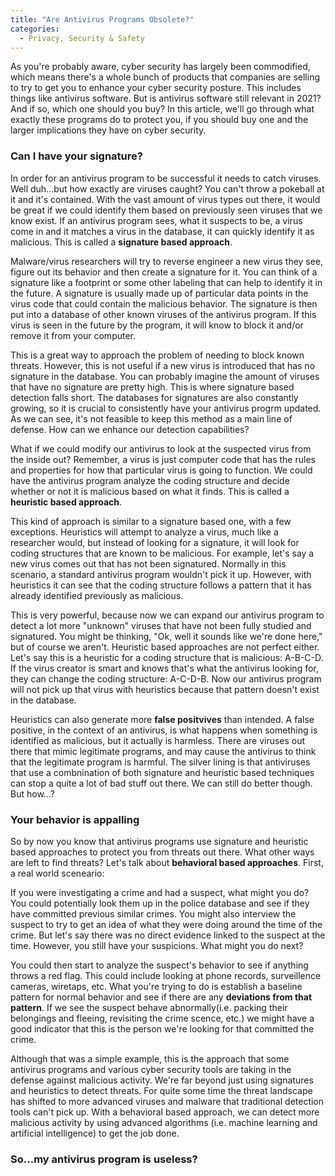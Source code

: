 ```yaml
---
title: "Are Antivirus Programs Obsolete?"
categories:
  - Privacy, Security & Safety
---
```


As you're probably aware, cyber security has largely been commodified, which means there's a whole bunch of products that companies are selling to try to get you to enhance your cyber security posture. This includes things like antivirus software. But is antivirus software still relevant in 2021? And if so, which one should you buy? In this article, we'll go through what exactly these programs do to protect you, if you should buy one and the larger implications they have on cyber security. 

### Can I have your signature?

In order for an antivirus program to be successful it needs to catch viruses. Well duh...but how exactly are viruses caught? You can't throw a pokeball at it and it's contained. With the vast amount of virus types out there, it would be great if we could identify them based on previously seen viruses that we know exist. If an antivirus program sees, what it suspects to be, a virus come in and it matches a virus in the database, it can quickly identify it as malicious. This is called a **signature based approach**. 

Malware/virus researchers will try to reverse engineer a new virus they see, figure out its behavior and then create a signature for it. You can think of a signature like a footprint or some other labeling that can help to identify it in the future. A signature is usually made up of particular data points in the virus code that could contain the malicious behavior. The signature is then put into a database of other known viruses of the antivirus program. If this virus is seen in the future by the program, it will know to block it and/or remove it from your computer. 

This is a great way to approach the problem of needing to block known threats. However, this is not useful if a new virus is introduced that has no signature in the database. You can probably imagine the amount of viruses that have no signature are pretty high. This is where signature based detection falls short. The databases for signatures are also constantly growing, so it is crucial to consistently have your antivirus progrm updated. As we can see, it's not feasible to keep this method as a main line of defense. How can we enhance our detection capabilities?  

What if we could modify our antivirus to look at the suspected virus from the inside out? Remember, a virus is just computer code that has the rules and properties for how that particular virus is going to function. We could have the antivirus program analyze the coding structure and decide whether or not it is malicious based on what it finds. This is called a **heuristic based approach**. 

This kind of approach is similar to a signature based one, with a few exceptions. Heuristics will attempt to analyze a virus, much like a researcher would, but instead of looking for a signature, it will look for coding structures that are known to be malicious. For example, let's say a new virus comes out that has not been signatured. Normally in this scenario, a standard antivirus program wouldn't pick it up. However, with heuristics it can see that the coding structure follows a pattern that it has already identified previously as malicious. 

This is very powerful, because now we can expand our antivirus program to detect a lot more "unknown" viruses that have not been fully studied and signatured. You might be thinking, "Ok, well it sounds like we're done here," but of course we aren't. Heuristic based approaches are not perfect either. Let's say this is a heuristic for a coding structure that is malicious: A-B-C-D. If the virus creator is smart and knows that's what the antivirus looking for, they can change the coding structure: A-C-D-B. Now our antivirus program will not pick up that virus with heuristics because that pattern doesn't exist in the database.

Heuristics can also generate more **false positvives** than intended. A false positive, in the context of an antivirus, is what happens when something is identified as malicious, but it actually is harmless. There are viruses out there that mimic legitimate programs, and may cause the antivirus to think that the legitimate program is harmful. The silver lining is that antiviruses that use a combnination of both signature and heuristic based techniques can stop a quite a lot of bad stuff out there. We can still do better though. But how...?

### Your behavior is appalling

So by now you know that antivirus programs use signature and heuristic based approaches to protect you from threats out there. What other ways are left to find threats? Let's talk about **behavioral based approaches**. First, a real world sceneario:

If you were investigating a crime and had a suspect, what might you do? You could potentially look them up in the police database and see if they have committed previous similar crimes. You might also interview the suspect to try to get an idea of what they were doing around the time of the crime. But let's say there was no direct evidence linked to the suspect at the time. However, you still have your suspicions. What might you do next?

You could then start to analyze the suspect's behavior to see if anything throws a red flag. This could include looking at phone records, surveillence cameras, wiretaps, etc. What you're trying to do is establish a baseline pattern for normal behavior and see if there are any **deviations from that pattern**. If we see the suspect behave abnormally(i.e. packing their belongings and fleeing, revisiting the crime scence, etc.) we might have a good indicator that this is the person we're looking for that committed the crime.

Although that was a simple example, this is the approach that some antivirus programs and various cyber security tools are taking in the defense against malicious activity. We're far beyond just using signatures and heuristics to detect threats. For quite some time the threat landscape has shifted to more advanced viruses and malware that traditional detection tools can't pick up. With a behavioral based approach, we can detect more malicious activity by using advanced algorithms (i.e. machine learning and artificial intelligence) to get the job done.

### So...my antivirus program is useless?




